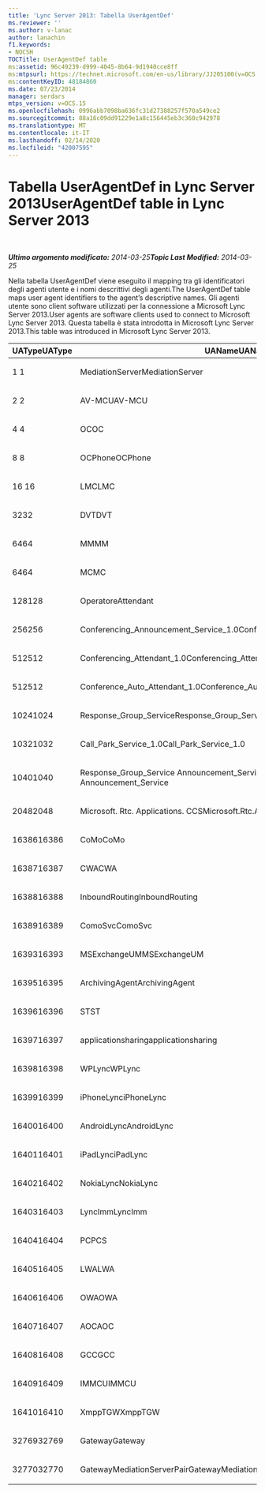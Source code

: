 ```yaml
---
title: 'Lync Server 2013: Tabella UserAgentDef'
ms.reviewer: ''
ms.author: v-lanac
author: lanachin
f1.keywords:
- NOCSH
TOCTitle: UserAgentDef table
ms:assetid: 96c49239-d999-4045-8b64-9d1940cce8ff
ms:mtpsurl: https://technet.microsoft.com/en-us/library/JJ205100(v=OCS.15)
ms:contentKeyID: 48184860
ms.date: 07/23/2014
manager: serdars
mtps_version: v=OCS.15
ms.openlocfilehash: 0996abb7098ba636fc31d27388257f570a549ce2
ms.sourcegitcommit: 88a16c09dd91229e1a8c156445eb3c360c942978
ms.translationtype: MT
ms.contentlocale: it-IT
ms.lasthandoff: 02/14/2020
ms.locfileid: "42007595"
---
```

<div data-xmlns="http://www.w3.org/1999/xhtml">

<div class="topic" data-xmlns="http://www.w3.org/1999/xhtml" data-msxsl="urn:schemas-microsoft-com:xslt" data-cs="http://msdn.microsoft.com/">

<div data-asp="http://msdn2.microsoft.com/asp">

# <a name="useragentdef-table-in-lync-server-2013"></a><span data-ttu-id="602f6-102">Tabella UserAgentDef in Lync Server 2013</span><span class="sxs-lookup"><span data-stu-id="602f6-102">UserAgentDef table in Lync Server 2013</span></span>

</div>

<div id="mainSection">

<div id="mainBody">

<span> </span>

<span data-ttu-id="602f6-103">_**Ultimo argomento modificato:** 2014-03-25_</span><span class="sxs-lookup"><span data-stu-id="602f6-103">_**Topic Last Modified:** 2014-03-25_</span></span>

<span data-ttu-id="602f6-104">Nella tabella UserAgentDef viene eseguito il mapping tra gli identificatori degli agenti utente e i nomi descrittivi degli agenti.</span><span class="sxs-lookup"><span data-stu-id="602f6-104">The UserAgentDef table maps user agent identifiers to the agent’s descriptive names.</span></span> <span data-ttu-id="602f6-105">Gli agenti utente sono client software utilizzati per la connessione a Microsoft Lync Server 2013.</span><span class="sxs-lookup"><span data-stu-id="602f6-105">User agents are software clients used to connect to Microsoft Lync Server 2013.</span></span> <span data-ttu-id="602f6-106">Questa tabella è stata introdotta in Microsoft Lync Server 2013.</span><span class="sxs-lookup"><span data-stu-id="602f6-106">This table was introduced in Microsoft Lync Server 2013.</span></span>


<table>
<colgroup>
<col style="width: 33%" />
<col style="width: 33%" />
<col style="width: 33%" />
</colgroup>
<thead>
<tr class="header">
<th><span data-ttu-id="602f6-107">UAType</span><span class="sxs-lookup"><span data-stu-id="602f6-107">UAType</span></span></th>
<th><span data-ttu-id="602f6-108">UAName</span><span class="sxs-lookup"><span data-stu-id="602f6-108">UAName</span></span></th>
<th><span data-ttu-id="602f6-109">UACategory</span><span class="sxs-lookup"><span data-stu-id="602f6-109">UACategory</span></span></th>
</tr>
</thead>
<tbody>
<tr class="odd">
<td><p><span data-ttu-id="602f6-110">1 </span><span class="sxs-lookup"><span data-stu-id="602f6-110">1</span></span></p></td>
<td><p><span data-ttu-id="602f6-111">MediationServer</span><span class="sxs-lookup"><span data-stu-id="602f6-111">MediationServer</span></span></p></td>
<td><p><span data-ttu-id="602f6-112">MediationServer</span><span class="sxs-lookup"><span data-stu-id="602f6-112">MediationServer</span></span></p></td>
</tr>
<tr class="even">
<td><p><span data-ttu-id="602f6-113">2 </span><span class="sxs-lookup"><span data-stu-id="602f6-113">2</span></span></p></td>
<td><p><span data-ttu-id="602f6-114">AV-MCU</span><span class="sxs-lookup"><span data-stu-id="602f6-114">AV-MCU</span></span></p></td>
<td><p><span data-ttu-id="602f6-115">AV-MCU</span><span class="sxs-lookup"><span data-stu-id="602f6-115">AV-MCU</span></span></p></td>
</tr>
<tr class="odd">
<td><p><span data-ttu-id="602f6-116">4 </span><span class="sxs-lookup"><span data-stu-id="602f6-116">4</span></span></p></td>
<td><p><span data-ttu-id="602f6-117">OC</span><span class="sxs-lookup"><span data-stu-id="602f6-117">OC</span></span></p></td>
<td><p><span data-ttu-id="602f6-118">OC</span><span class="sxs-lookup"><span data-stu-id="602f6-118">OC</span></span></p></td>
</tr>
<tr class="even">
<td><p><span data-ttu-id="602f6-119">8 </span><span class="sxs-lookup"><span data-stu-id="602f6-119">8</span></span></p></td>
<td><p><span data-ttu-id="602f6-120">OCPhone</span><span class="sxs-lookup"><span data-stu-id="602f6-120">OCPhone</span></span></p></td>
<td><p><span data-ttu-id="602f6-121">OCPhone</span><span class="sxs-lookup"><span data-stu-id="602f6-121">OCPhone</span></span></p></td>
</tr>
<tr class="odd">
<td><p><span data-ttu-id="602f6-122">16 </span><span class="sxs-lookup"><span data-stu-id="602f6-122">16</span></span></p></td>
<td><p><span data-ttu-id="602f6-123">LMC</span><span class="sxs-lookup"><span data-stu-id="602f6-123">LMC</span></span></p></td>
<td><p><span data-ttu-id="602f6-124">LMC</span><span class="sxs-lookup"><span data-stu-id="602f6-124">LMC</span></span></p></td>
</tr>
<tr class="even">
<td><p><span data-ttu-id="602f6-125">32</span><span class="sxs-lookup"><span data-stu-id="602f6-125">32</span></span></p></td>
<td><p><span data-ttu-id="602f6-126">DVT</span><span class="sxs-lookup"><span data-stu-id="602f6-126">DVT</span></span></p></td>
<td><p><span data-ttu-id="602f6-127">DVT</span><span class="sxs-lookup"><span data-stu-id="602f6-127">DVT</span></span></p></td>
</tr>
<tr class="odd">
<td><p><span data-ttu-id="602f6-128">64</span><span class="sxs-lookup"><span data-stu-id="602f6-128">64</span></span></p></td>
<td><p><span data-ttu-id="602f6-129">MM</span><span class="sxs-lookup"><span data-stu-id="602f6-129">MM</span></span></p></td>
<td><p><span data-ttu-id="602f6-130">MM</span><span class="sxs-lookup"><span data-stu-id="602f6-130">MM</span></span></p></td>
</tr>
<tr class="even">
<td><p><span data-ttu-id="602f6-131">64</span><span class="sxs-lookup"><span data-stu-id="602f6-131">64</span></span></p></td>
<td><p><span data-ttu-id="602f6-132">MC</span><span class="sxs-lookup"><span data-stu-id="602f6-132">MC</span></span></p></td>
<td><p><span data-ttu-id="602f6-133">MM</span><span class="sxs-lookup"><span data-stu-id="602f6-133">MM</span></span></p></td>
</tr>
<tr class="odd">
<td><p><span data-ttu-id="602f6-134">128</span><span class="sxs-lookup"><span data-stu-id="602f6-134">128</span></span></p></td>
<td><p><span data-ttu-id="602f6-135">Operatore</span><span class="sxs-lookup"><span data-stu-id="602f6-135">Attendant</span></span></p></td>
<td><p><span data-ttu-id="602f6-136">Operatore</span><span class="sxs-lookup"><span data-stu-id="602f6-136">Attendant</span></span></p></td>
</tr>
<tr class="even">
<td><p><span data-ttu-id="602f6-137">256</span><span class="sxs-lookup"><span data-stu-id="602f6-137">256</span></span></p></td>
<td><p><span data-ttu-id="602f6-138">Conferencing_Announcement_Service_1.0</span><span class="sxs-lookup"><span data-stu-id="602f6-138">Conferencing_Announcement_Service_1.0</span></span></p></td>
<td><p><span data-ttu-id="602f6-139">CAS</span><span class="sxs-lookup"><span data-stu-id="602f6-139">CAS</span></span></p></td>
</tr>
<tr class="odd">
<td><p><span data-ttu-id="602f6-140">512</span><span class="sxs-lookup"><span data-stu-id="602f6-140">512</span></span></p></td>
<td><p><span data-ttu-id="602f6-141">Conferencing_Attendant_1.0</span><span class="sxs-lookup"><span data-stu-id="602f6-141">Conferencing_Attendant_1.0</span></span></p></td>
<td><p><span data-ttu-id="602f6-142">CAA</span><span class="sxs-lookup"><span data-stu-id="602f6-142">CAA</span></span></p></td>
</tr>
<tr class="even">
<td><p><span data-ttu-id="602f6-143">512</span><span class="sxs-lookup"><span data-stu-id="602f6-143">512</span></span></p></td>
<td><p><span data-ttu-id="602f6-144">Conference_Auto_Attendant_1.0</span><span class="sxs-lookup"><span data-stu-id="602f6-144">Conference_Auto_Attendant_1.0</span></span></p></td>
<td><p><span data-ttu-id="602f6-145">CAA</span><span class="sxs-lookup"><span data-stu-id="602f6-145">CAA</span></span></p></td>
</tr>
<tr class="odd">
<td><p><span data-ttu-id="602f6-146">1024</span><span class="sxs-lookup"><span data-stu-id="602f6-146">1024</span></span></p></td>
<td><p><span data-ttu-id="602f6-147">Response_Group_Service</span><span class="sxs-lookup"><span data-stu-id="602f6-147">Response_Group_Service</span></span></p></td>
<td><p><span data-ttu-id="602f6-148">RGS</span><span class="sxs-lookup"><span data-stu-id="602f6-148">RGS</span></span></p></td>
</tr>
<tr class="even">
<td><p><span data-ttu-id="602f6-149">1032</span><span class="sxs-lookup"><span data-stu-id="602f6-149">1032</span></span></p></td>
<td><p><span data-ttu-id="602f6-150">Call_Park_Service_1.0</span><span class="sxs-lookup"><span data-stu-id="602f6-150">Call_Park_Service_1.0</span></span></p></td>
<td><p><span data-ttu-id="602f6-151">CPS</span><span class="sxs-lookup"><span data-stu-id="602f6-151">CPS</span></span></p></td>
</tr>
<tr class="odd">
<td><p><span data-ttu-id="602f6-152">1040</span><span class="sxs-lookup"><span data-stu-id="602f6-152">1040</span></span></p></td>
<td><p><span data-ttu-id="602f6-153">Response_Group_Service Announcement_Service</span><span class="sxs-lookup"><span data-stu-id="602f6-153">Response_Group_Service Announcement_Service</span></span></p></td>
<td><p><span data-ttu-id="602f6-154">COME</span><span class="sxs-lookup"><span data-stu-id="602f6-154">AS</span></span></p></td>
</tr>
<tr class="even">
<td><p><span data-ttu-id="602f6-155">2048</span><span class="sxs-lookup"><span data-stu-id="602f6-155">2048</span></span></p></td>
<td><p><span data-ttu-id="602f6-156">Microsoft. Rtc. Applications. CCS</span><span class="sxs-lookup"><span data-stu-id="602f6-156">Microsoft.Rtc.Applications.Ccs</span></span></p></td>
<td><p><span data-ttu-id="602f6-157">CCS</span><span class="sxs-lookup"><span data-stu-id="602f6-157">CCS</span></span></p></td>
</tr>
<tr class="odd">
<td><p><span data-ttu-id="602f6-158">16386</span><span class="sxs-lookup"><span data-stu-id="602f6-158">16386</span></span></p></td>
<td><p><span data-ttu-id="602f6-159">CoMo</span><span class="sxs-lookup"><span data-stu-id="602f6-159">CoMo</span></span></p></td>
<td><p><span data-ttu-id="602f6-160">CoMo</span><span class="sxs-lookup"><span data-stu-id="602f6-160">CoMo</span></span></p></td>
</tr>
<tr class="even">
<td><p><span data-ttu-id="602f6-161">16387</span><span class="sxs-lookup"><span data-stu-id="602f6-161">16387</span></span></p></td>
<td><p><span data-ttu-id="602f6-162">CWA</span><span class="sxs-lookup"><span data-stu-id="602f6-162">CWA</span></span></p></td>
<td><p><span data-ttu-id="602f6-163">CWA</span><span class="sxs-lookup"><span data-stu-id="602f6-163">CWA</span></span></p></td>
</tr>
<tr class="odd">
<td><p><span data-ttu-id="602f6-164">16388</span><span class="sxs-lookup"><span data-stu-id="602f6-164">16388</span></span></p></td>
<td><p><span data-ttu-id="602f6-165">InboundRouting</span><span class="sxs-lookup"><span data-stu-id="602f6-165">InboundRouting</span></span></p></td>
<td><p><span data-ttu-id="602f6-166">InboundRouting</span><span class="sxs-lookup"><span data-stu-id="602f6-166">InboundRouting</span></span></p></td>
</tr>
<tr class="even">
<td><p><span data-ttu-id="602f6-167">16389</span><span class="sxs-lookup"><span data-stu-id="602f6-167">16389</span></span></p></td>
<td><p><span data-ttu-id="602f6-168">ComoSvc</span><span class="sxs-lookup"><span data-stu-id="602f6-168">ComoSvc</span></span></p></td>
<td><p><span data-ttu-id="602f6-169">ComoSvc</span><span class="sxs-lookup"><span data-stu-id="602f6-169">ComoSvc</span></span></p></td>
</tr>
<tr class="odd">
<td><p><span data-ttu-id="602f6-170">16393</span><span class="sxs-lookup"><span data-stu-id="602f6-170">16393</span></span></p></td>
<td><p><span data-ttu-id="602f6-171">MSExchangeUM</span><span class="sxs-lookup"><span data-stu-id="602f6-171">MSExchangeUM</span></span></p></td>
<td><p><span data-ttu-id="602f6-172">ExUM</span><span class="sxs-lookup"><span data-stu-id="602f6-172">ExUM</span></span></p></td>
</tr>
<tr class="even">
<td><p><span data-ttu-id="602f6-173">16395</span><span class="sxs-lookup"><span data-stu-id="602f6-173">16395</span></span></p></td>
<td><p><span data-ttu-id="602f6-174">ArchivingAgent</span><span class="sxs-lookup"><span data-stu-id="602f6-174">ArchivingAgent</span></span></p></td>
<td><p><span data-ttu-id="602f6-175">ARCHAGENT</span><span class="sxs-lookup"><span data-stu-id="602f6-175">ARCHAGENT</span></span></p></td>
</tr>
<tr class="odd">
<td><p><span data-ttu-id="602f6-176">16396</span><span class="sxs-lookup"><span data-stu-id="602f6-176">16396</span></span></p></td>
<td><p><span data-ttu-id="602f6-177">ST</span><span class="sxs-lookup"><span data-stu-id="602f6-177">ST</span></span></p></td>
<td><p><span data-ttu-id="602f6-178">ST</span><span class="sxs-lookup"><span data-stu-id="602f6-178">ST</span></span></p></td>
</tr>
<tr class="even">
<td><p><span data-ttu-id="602f6-179">16397</span><span class="sxs-lookup"><span data-stu-id="602f6-179">16397</span></span></p></td>
<td><p><span data-ttu-id="602f6-180">applicationsharing</span><span class="sxs-lookup"><span data-stu-id="602f6-180">applicationsharing</span></span></p></td>
<td><p><span data-ttu-id="602f6-181">ASMCU</span><span class="sxs-lookup"><span data-stu-id="602f6-181">ASMCU</span></span></p></td>
</tr>
<tr class="odd">
<td><p><span data-ttu-id="602f6-182">16398</span><span class="sxs-lookup"><span data-stu-id="602f6-182">16398</span></span></p></td>
<td><p><span data-ttu-id="602f6-183">WPLync</span><span class="sxs-lookup"><span data-stu-id="602f6-183">WPLync</span></span></p></td>
<td><p><span data-ttu-id="602f6-184">WPLync</span><span class="sxs-lookup"><span data-stu-id="602f6-184">WPLync</span></span></p></td>
</tr>
<tr class="even">
<td><p><span data-ttu-id="602f6-185">16399</span><span class="sxs-lookup"><span data-stu-id="602f6-185">16399</span></span></p></td>
<td><p><span data-ttu-id="602f6-186">iPhoneLync</span><span class="sxs-lookup"><span data-stu-id="602f6-186">iPhoneLync</span></span></p></td>
<td><p><span data-ttu-id="602f6-187">iPhoneLync</span><span class="sxs-lookup"><span data-stu-id="602f6-187">iPhoneLync</span></span></p></td>
</tr>
<tr class="odd">
<td><p><span data-ttu-id="602f6-188">16400</span><span class="sxs-lookup"><span data-stu-id="602f6-188">16400</span></span></p></td>
<td><p><span data-ttu-id="602f6-189">AndroidLync</span><span class="sxs-lookup"><span data-stu-id="602f6-189">AndroidLync</span></span></p></td>
<td><p><span data-ttu-id="602f6-190">AndroidLync</span><span class="sxs-lookup"><span data-stu-id="602f6-190">AndroidLync</span></span></p></td>
</tr>
<tr class="even">
<td><p><span data-ttu-id="602f6-191">16401</span><span class="sxs-lookup"><span data-stu-id="602f6-191">16401</span></span></p></td>
<td><p><span data-ttu-id="602f6-192">iPadLync</span><span class="sxs-lookup"><span data-stu-id="602f6-192">iPadLync</span></span></p></td>
<td><p><span data-ttu-id="602f6-193">iPadLync</span><span class="sxs-lookup"><span data-stu-id="602f6-193">iPadLync</span></span></p></td>
</tr>
<tr class="odd">
<td><p><span data-ttu-id="602f6-194">16402</span><span class="sxs-lookup"><span data-stu-id="602f6-194">16402</span></span></p></td>
<td><p><span data-ttu-id="602f6-195">NokiaLync</span><span class="sxs-lookup"><span data-stu-id="602f6-195">NokiaLync</span></span></p></td>
<td><p><span data-ttu-id="602f6-196">NokiaLync</span><span class="sxs-lookup"><span data-stu-id="602f6-196">NokiaLync</span></span></p></td>
</tr>
<tr class="even">
<td><p><span data-ttu-id="602f6-197">16403</span><span class="sxs-lookup"><span data-stu-id="602f6-197">16403</span></span></p></td>
<td><p><span data-ttu-id="602f6-198">LyncImm</span><span class="sxs-lookup"><span data-stu-id="602f6-198">LyncImm</span></span></p></td>
<td><p><span data-ttu-id="602f6-199">LyncImm</span><span class="sxs-lookup"><span data-stu-id="602f6-199">LyncImm</span></span></p></td>
</tr>
<tr class="odd">
<td><p><span data-ttu-id="602f6-200">16404</span><span class="sxs-lookup"><span data-stu-id="602f6-200">16404</span></span></p></td>
<td><p><span data-ttu-id="602f6-201">PC</span><span class="sxs-lookup"><span data-stu-id="602f6-201">PCS</span></span></p></td>
<td><p><span data-ttu-id="602f6-202">PC</span><span class="sxs-lookup"><span data-stu-id="602f6-202">PCS</span></span></p></td>
</tr>
<tr class="even">
<td><p><span data-ttu-id="602f6-203">16405</span><span class="sxs-lookup"><span data-stu-id="602f6-203">16405</span></span></p></td>
<td><p><span data-ttu-id="602f6-204">LWA</span><span class="sxs-lookup"><span data-stu-id="602f6-204">LWA</span></span></p></td>
<td><p><span data-ttu-id="602f6-205">LWA</span><span class="sxs-lookup"><span data-stu-id="602f6-205">LWA</span></span></p></td>
</tr>
<tr class="odd">
<td><p><span data-ttu-id="602f6-206">16406</span><span class="sxs-lookup"><span data-stu-id="602f6-206">16406</span></span></p></td>
<td><p><span data-ttu-id="602f6-207">OWA</span><span class="sxs-lookup"><span data-stu-id="602f6-207">OWA</span></span></p></td>
<td><p><span data-ttu-id="602f6-208">OWA</span><span class="sxs-lookup"><span data-stu-id="602f6-208">OWA</span></span></p></td>
</tr>
<tr class="even">
<td><p><span data-ttu-id="602f6-209">16407</span><span class="sxs-lookup"><span data-stu-id="602f6-209">16407</span></span></p></td>
<td><p><span data-ttu-id="602f6-210">AOC</span><span class="sxs-lookup"><span data-stu-id="602f6-210">AOC</span></span></p></td>
<td><p><span data-ttu-id="602f6-211">AOC</span><span class="sxs-lookup"><span data-stu-id="602f6-211">AOC</span></span></p></td>
</tr>
<tr class="odd">
<td><p><span data-ttu-id="602f6-212">16408</span><span class="sxs-lookup"><span data-stu-id="602f6-212">16408</span></span></p></td>
<td><p><span data-ttu-id="602f6-213">GCC</span><span class="sxs-lookup"><span data-stu-id="602f6-213">GCC</span></span></p></td>
<td><p><span data-ttu-id="602f6-214">GCC</span><span class="sxs-lookup"><span data-stu-id="602f6-214">GCC</span></span></p></td>
</tr>
<tr class="even">
<td><p><span data-ttu-id="602f6-215">16409</span><span class="sxs-lookup"><span data-stu-id="602f6-215">16409</span></span></p></td>
<td><p><span data-ttu-id="602f6-216">IMMCU</span><span class="sxs-lookup"><span data-stu-id="602f6-216">IMMCU</span></span></p></td>
<td><p><span data-ttu-id="602f6-217">IMMCU</span><span class="sxs-lookup"><span data-stu-id="602f6-217">IMMCU</span></span></p></td>
</tr>
<tr class="odd">
<td><p><span data-ttu-id="602f6-218">16410</span><span class="sxs-lookup"><span data-stu-id="602f6-218">16410</span></span></p></td>
<td><p><span data-ttu-id="602f6-219">XmppTGW</span><span class="sxs-lookup"><span data-stu-id="602f6-219">XmppTGW</span></span></p></td>
<td><p><span data-ttu-id="602f6-220">XmppGateway</span><span class="sxs-lookup"><span data-stu-id="602f6-220">XmppGateway</span></span></p></td>
</tr>
<tr class="even">
<td><p><span data-ttu-id="602f6-221">32769</span><span class="sxs-lookup"><span data-stu-id="602f6-221">32769</span></span></p></td>
<td><p><span data-ttu-id="602f6-222">Gateway</span><span class="sxs-lookup"><span data-stu-id="602f6-222">Gateway</span></span></p></td>
<td><p><span data-ttu-id="602f6-223">Gateway</span><span class="sxs-lookup"><span data-stu-id="602f6-223">Gateway</span></span></p></td>
</tr>
<tr class="odd">
<td><p><span data-ttu-id="602f6-224">32770</span><span class="sxs-lookup"><span data-stu-id="602f6-224">32770</span></span></p></td>
<td><p><span data-ttu-id="602f6-225">GatewayMediationServerPair</span><span class="sxs-lookup"><span data-stu-id="602f6-225">GatewayMediationServerPair</span></span></p></td>
<td><p><span data-ttu-id="602f6-226">GatewayMediationServerPair</span><span class="sxs-lookup"><span data-stu-id="602f6-226">GatewayMediationServerPair</span></span></p></td>
</tr>
</tbody>
</table>


</div>

<span> </span>

</div>

</div>

</div>

